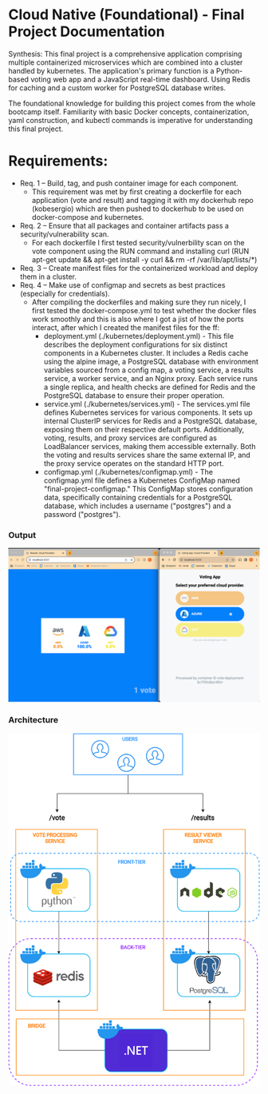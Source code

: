 # Cloud Native (Foundational) - Final Project Documentation

Synthesis: This final project is a comprehensive application comprising multiple containerized microservices which are combined into a cluster handled by kubernetes. The application's primary function is a Python-based voting web app and a JavaScript real-time dashboard. Using Redis for caching and a custom worker for PostgreSQL database writes.

The foundational knowledge for building this project comes from the whole bootcamp itself. Familiarity with basic Docker concepts, containerization, yaml construction, and kubectl commands is imperative for understanding this final project.

# Requirements:

- Req. 1 – Build, tag, and push container image for each component.
  - This requirement was met by first creating a dockerfile for each application (vote and result) and tagging it with my dockerhub repo (kobesergio) which are then pushed to dockerhub to be used on docker-compose and kubernetes.
- Req. 2 – Ensure that all packages and container artifacts pass a security/vulnerability scan.
  - For each dockerfile I first tested security/vulnerbility scan on the vote component using the RUN command and installing curl (RUN apt-get update && apt-get install -y curl && rm -rf /var/lib/apt/lists/\*)
- Req. 3 – Create manifest files for the containerized workload and deploy them in a cluster.
- Req. 4 – Make use of configmap and secrets as best practices (especially for credentials).
  - After compiling the dockerfiles and making sure they run nicely, I first tested the docker-compose.yml to test whether the docker files work smoothly and this is also where I got a jist of how the ports interact, after which I created the manifest files for the ff:
    - deployment.yml (./kubernetes/deployment.yml) - This file describes the deployment configurations for six distinct components in a Kubernetes cluster. It includes a Redis cache using the alpine image, a PostgreSQL database with environment variables sourced from a config map, a voting service, a results service, a worker service, and an Nginx proxy. Each service runs a single replica, and health checks are defined for Redis and the PostgreSQL database to ensure their proper operation.
    - service.yml (./kubernetes/services.yml) - The services.yml file defines Kubernetes services for various components. It sets up internal ClusterIP services for Redis and a PostgreSQL database, exposing them on their respective default ports. Additionally, voting, results, and proxy services are configured as LoadBalancer services, making them accessible externally. Both the voting and results services share the same external IP, and the proxy service operates on the standard HTTP port.
    - configmap.yml (./kubernetes/configmap.yml) - The configmap.yml file defines a Kubernetes ConfigMap named "final-project-configmap." This ConfigMap stores configuration data, specifically containing credentials for a PostgreSQL database, which includes a username ("postgres") and a password ("postgres").

### Output

![Output](docs/output.png)

### Architecture

![Architecture](docs/architecture.png)
